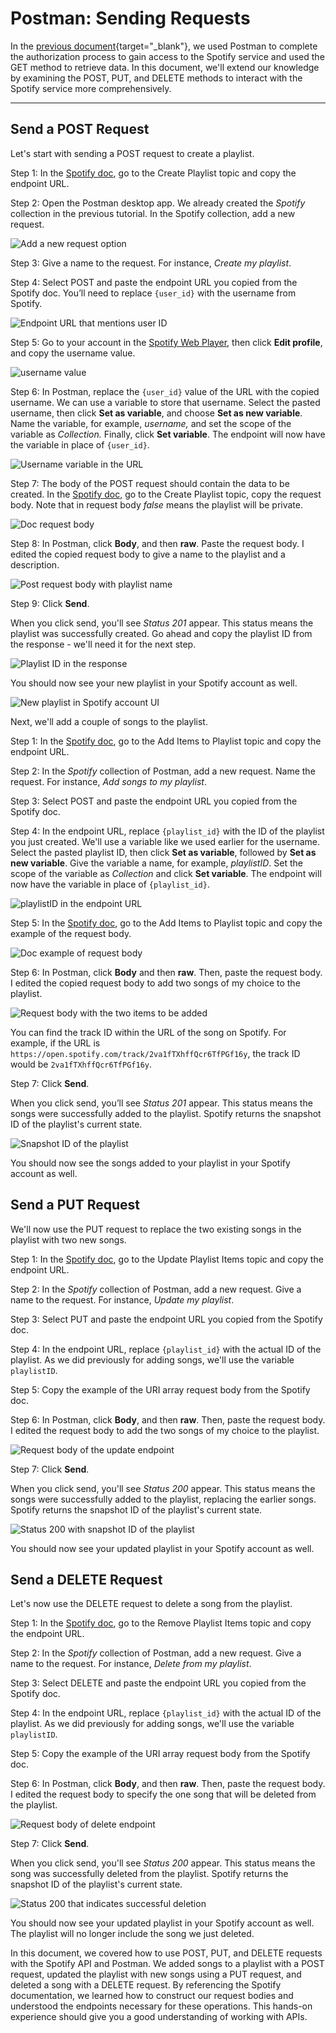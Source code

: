 # Postman: Sending Requests
In the [previous document](../doc6/Postman_Obtain_Auth.md){target="_blank"}, we used Postman to complete the authorization process to gain access to the Spotify service and used the GET method to retrieve data. In this document, we'll extend our knowledge by examining the POST, PUT, and DELETE methods to interact with the Spotify service more comprehensively.

---

## Send a POST Request

Let's start with sending a POST request to create a playlist.

Step 1: In the [Spotify doc](https://developer.spotify.com/documentation/web-api), go to the Create Playlist topic and copy the endpoint URL.

Step 2: Open the Postman desktop app. We already created the *Spotify* collection in the previous tutorial. In the Spotify collection, add a new request.

![Add a new request option](post1.png)

Step 3: Give a name to the request. For instance, *Create my playlist*.

Step 4: Select POST and paste the endpoint URL you copied from the Spotify doc. You’ll need to replace `{user_id}` with the username from Spotify.

![Endpoint URL that mentions user ID](post2.png)

Step 5: Go to your account in the [Spotify Web Player](https://open.spotify.com/), then click **Edit profile**, and copy the username value.

![username value](post3.png)

Step 6: In Postman, replace the `{user_id}` value of the URL with the copied username. We can use a variable to store that username. Select the pasted username, then click **Set as variable**, and choose **Set as new variable**. Name the variable, for example, *username,* and set the scope of the variable as *Collection.* Finally, click **Set variable**. The endpoint will now have the variable in place of `{user_id}`.

![Username variable in the URL](post4.png)

Step 7: The body of the POST request should contain the data to be created. In the [Spotify doc](https://developer.spotify.com/documentation/web-api), go to the Create Playlist topic, copy the request body. Note that in request body *false* means the playlist will be private.

![Doc request body](post5.png)

Step 8: In Postman, click **Body**, and then **raw**. Paste the request body. I edited the copied request body to give a name to the playlist and a description.

![Post request body with playlist name](post6.png)

Step 9: Click **Send**.

When you click send, you'll see *Status 201* appear. This status means the playlist was successfully created. Go ahead and copy the playlist ID from the response - we'll need it for the next step.

![Playlist ID in the response](post8.png)

You should now see your new playlist in your Spotify account as well.

![New playlist in Spotify account UI](post9.png)

Next, we'll add a couple of songs to the playlist.

Step 1: In the [Spotify doc](https://developer.spotify.com/documentation/web-api), go to the Add Items to Playlist topic and copy the endpoint URL.

Step 2: In the *Spotify* collection of Postman, add a new request. Name the request. For instance, *Add songs to my playlist*.

Step 3: Select POST and paste the endpoint URL you copied from the Spotify doc.

Step 4: In the endpoint URL, replace `{playlist_id}` with the ID of the playlist you just created. We'll use a variable like we used earlier for the username. Select the pasted playlist ID, then click **Set as variable**, followed by **Set as new variable**. Give the variable a name, for example, *playlistID*. Set the scope of the variable as *Collection* and click **Set variable**. The endpoint will now have the variable in place of `{playlist_id}`.

![playlistID in the endpoint URL](post10.png)

Step 5: In the [Spotify doc](https://developer.spotify.com/documentation/web-api), go to the Add Items to Playlist topic and copy the example of the request body.

![Doc example of request body](post11.png)

Step 6: In Postman, click **Body** and then **raw**. Then, paste the request body. I edited the copied request body to add two songs of my choice to the playlist.

![Request body with the two items to be added](post12.png)

You can find the track ID within the URL of the song on Spotify. For example, if the URL is `https://open.spotify.com/track/2va1fTXhffQcr6TfPGf16y`, the track ID would be `2va1fTXhffQcr6TfPGf16y`.

Step 7: Click **Send**.

When you click send, you’ll see *Status 201* appear. This status means the songs were successfully added to the playlist. Spotify returns the snapshot ID of the playlist's current state.

![Snapshot ID of the playlist](post13.png)

You should now see the songs added to your playlist in your Spotify account as well.

## Send a PUT Request

We'll now use the PUT request to replace the two existing songs in the playlist with two new songs.

Step 1: In the [Spotify doc](https://developer.spotify.com/documentation/web-api), go to the Update Playlist Items topic and copy the endpoint URL.

Step 2: In the *Spotify* collection of Postman, add a new request. Give a name to the request. For instance, *Update my playlist*.

Step 3: Select PUT and paste the endpoint URL you copied from the Spotify doc.

Step 4: In the endpoint URL, replace `{playlist_id}` with the actual ID of the playlist. As we did previously for adding songs, we'll use the variable `playlistID`.

Step 5: Copy the example of the URI array request body from the Spotify doc.

Step 6: In Postman, click **Body**, and then **raw**. Then, paste the request body. I edited the request body to add the two songs of my choice to the playlist.

![Request body of the update endpoint](put1.png)

Step 7: Click **Send**.

When you click send, you'll see *Status 200* appear. This status means the songs were successfully added to the playlist, replacing the earlier songs. Spotify returns the snapshot ID of the playlist's current state.

![Status 200 with snapshot ID of the playlist](put2.png)

You should now see your updated playlist in your Spotify account as well.

## Send a DELETE Request

Let's now use the DELETE request to delete a song from the playlist.

Step 1: In the [Spotify doc](https://developer.spotify.com/documentation/web-api), go to the Remove Playlist Items topic and copy the endpoint URL.

Step 2: In the *Spotify* collection of Postman, add a new request. Give a name to the request. For instance, *Delete from my playlist*.

Step 3: Select DELETE and paste the endpoint URL you copied from the Spotify doc.

Step 4: In the endpoint URL, replace `{playlist_id}` with the actual ID of the playlist. As we did previously for adding songs, we'll use the variable `playlistID`.

Step 5: Copy the example of the URI array request body from the Spotify doc.

Step 6: In Postman, click **Body**, and then **raw**. Then, paste the request body. I edited the request body to specify the one song that will be deleted from the playlist.

![Request body of delete endpoint](del1.png)

Step 7: Click **Send**.

When you click send, you'll see *Status 200* appear. This status means the song was successfully deleted from the playlist. Spotify returns the snapshot ID of the playlist's current state.

![Status 200 that indicates successful deletion](del2.png)

You should now see your updated playlist in your Spotify account as well. The playlist will no longer include the song we just deleted.

In this document, we covered how to use POST, PUT, and DELETE requests with the Spotify API and Postman. We added songs to a playlist with a POST request, updated the playlist with new songs using a PUT request, and deleted a song with a DELETE request. By referencing the Spotify documentation, we learned how to construct our request bodies and understood the endpoints necessary for these operations. This hands-on experience should give you a good understanding of working with APIs.


